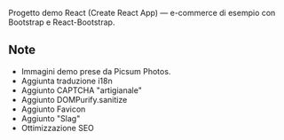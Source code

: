 Progetto demo React (Create React App) — e-commerce di esempio con Bootstrap e React-Bootstrap.

## Note
- Immagini demo prese da Picsum Photos.
- Aggiunta traduzione i18n
- Aggiunto CAPTCHA "artigianale"
- Aggiunto DOMPurify.sanitize
- Aggiunto Favicon
- Aggiunto "Slag" 
- Ottimizzazione SEO

